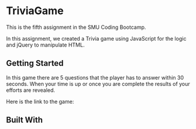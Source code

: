 # TriviaGame
This is the fifth assignment in the SMU Coding Bootcamp.

In this assignment, we created a Trivia game using JavaScript for the logic and jQuery to manipulate HTML.

## Getting Started

In this game there are 5 questions that the player has to answer within 30 seconds.  When your time is up or once you are complete the results of your efforts are revealed.

Here is the link to the game:

## Built With
